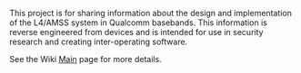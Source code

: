 This project is for sharing information about the design and implementation of the L4/AMSS system in Qualcomm basebands. This information is reverse engineered from devices and is intended for use in security research and creating inter-operating software.

See the Wiki [Main](Main.md) page for more details.